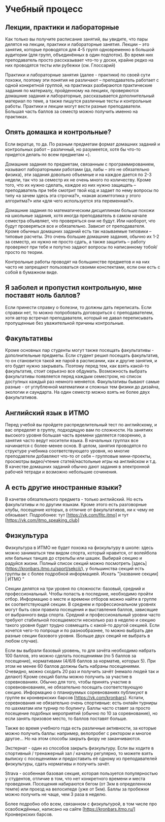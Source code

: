 # Учебный процесс

## Лекции, практики и лабораторные

Как только вы получите расписание занятий, вы увидите, что пары делятся на лекции, практики и лабораторные занятия. Лекции – это занятия, которые проводятся для 4-5 групп одновременно в большой аудитории (для групп, объединённых в один подпоток). Во время них преподаватель просто рассказывает что-то у доски, крайне редко на них проводятся тесты или рубежки (см. Глоссарий)

Практики и лабораторные занятия (далее - практики) по своей сути похожи, поэтому эти понятия не различают – преподаватель работает с одной конкретной группой, на практиках разбираются практические задания по материалу, пройденному на лекциях, проверяются домашние задания и лабораторные, рассказывается дополнительный материал по теме, а также пишутся различные тесты и контрольные работы. Практики и лекции могут вести разные преподаватели. Большая часть баллов за семестр можно получить именно на практиках.

## Опять домашка и контрольные?

Если вкратце, то да. По разным предметам формат домашних заданий и контрольных работ – различный, но разумеется, хотя бы что-то придется делать по всем предметам =). 

Домашние задания по предметам, связанным с программированием, называют лабораторными работами (да, лабы – это не обязательно физика), эти задания довольно объемные и на каждое дается по 2-3 недели, так что за семестр их не очень много по количеству. Кроме того, что их нужно сделать, каждое из них нужно защищать – преподаватель при тебе смотрит твой код и задает по нему вопросы по типу «а зачем здесь эта строчка?», «какая асимптотика у этого алгоритма?» или «для чего используется эта переменная?».

Домашние задания по математическим дисциплинам больше похожи на школьные задания, хотя иногда преподаватель в самом начале семестра объявляет, что проверяться они не будут. Или наоборот, что будут проверяться все и обязательно. Зависит от преподавателя. Кроме обычных домашних заданий есть так называемые типовики – типовые расчеты. Это очень большие домашние задания, обычно их 1-2 за семестр, их нужно не просто сдать, а также защитить – работу проверяют при тебе и попутно задают вопросы по написанному тобой/просто по теории. 

Контрольные работы проводят на большинстве предметов и на них часто не запрещают пользоваться своими конспектами, если они есть с собой в бумажном виде. 

## Я заболел и пропустил контрольную, мне поставят ноль баллов?

Если принести справку о болезни, то должны дать переписать. Если справки нет, то можно попробовать договориться с преподавателем, хотя автор встречал преподавателя, который не давал переписывать пропущенные без уважительной причины контрольные.

## Факультативы

Кроме основных пар студенты могут также посещать факультативы - дополнительные предметы. Если студент решил посещать факультатив, то он становится такой же парой в расписании, как и другие занятия, и его будет нужно закрывать. Поэтому перед тем, как взять какой-то факультатив, стоит серьезно все обдумать. Возможность выбрать факультативы появляется перед каждым семестром, но список доступных каждый раз немного меняется. Факультативы бывают самые разные - от углубленной математики и сложных тем физики до дизайна, экологии и саундарта. На один семестр можно взять не более двух факультативов.

## Английский язык в ИТМО

Перед учебой вы пройдете распределительный тест по английскому, и вас определят в группу, подходящую вам по сложности. На занятиях высокого уровня большая часть времени уделяется говорению, а занятия часто ведут носители языка. В начальных группах все начинается с более-менее основ. В целом, занятия проводятся по структуре учебника соответствующего уровня, но многие преподавтели добавляют что-то от себя – групповые мини-проекты, просмотры видео/чтение статей/настольные игры на английском и т.д. В качестве домашних заданий обычно дают задания в электронной рабочей тетради и возможно небольшие сочинения. 

## А есть другие иностранные языки?

В качетве обязательного предмета - только английский. Но есть факультативы и по другим языкам. Кроме этого есть разговорные клубы, посещение которых, в отличие от факультативов, ни к чему не обязывает. Подробонее: тут [https://vk.com/fltc.itmo] и тут [https://vk.com/itmo_speaking_club]

## Физкультура

Физкультура в ИТМО не будет похожа на физкультуру в школе: здесь можно заниматься тем видом спорта, который нравится, от волейбола или бальных танцев до стрельбы или шашек. Выбирай секцию и радуйся жизни. Полный список секций можно посмотреть [здесь] (https://kronbars.itmo.ru/sport/sekcii/), у большинства секций есть группы вк с более подробной информацией. Искать "[название секции] | ИТМО "

Секции делятся на три уровня по сложности: базовый, средний и профессиональный. Чтобы попасть в последние, необходимо пройти отбор. Информацию о месте и времени отборов можно найти в группе вк соответствующей секции. В среднем и профессиональном уровнях могут быть свои правила посещения и выставления баллов, зависящие от выбранного вида спорта. Средний и профессиональный уровни часто требуют стабильной посещаемости несколько раз в неделю и секцию такого уровня будет трудно совмещать с какой-то другой секцией. Если хочется чего-то попроще и по разнообразнее, то можно выбрать две разные секции базового уровня. (Больше двух секций не выбрать в любом случае).

Если вы выбрали базовый уровень, то для зачёта необходимо набрать 100 баллов, это можно сделать посещениями (по 5 баллов за посещение), нормативами (4/6/8 баллов за норматив, которых 5). При этом не менее 60 баллов должны быть набраны посещениями. Очевидно, можно сходить 20 раз и получить зачёт (немало людей так и делают)
Кроме секций баллы можно получить за участие в соревнованиях. Обычно для того, чтобы принять участие в соревновнованиях, не обязательно посещать соответствующую секцию. Информацию о планируемых соревнованиях публикуют в группе вк кронверкских барсов [https://vk.com/kronbars]. Кстати, соревнования не обязательно очень спортивные: есть онлайн турниры по шахматам или турнир по боулингу. Баллы часто ставят за просто посещение подобных мероприятий (обычно по 10 за соревнование), но если занять призовое место, то баллов поставят больше. 

Также во время учебного года есть различные активности, за которые можно получить баллы: например, велопробег с ректором и многое другое… Но на этом способы закрыть физру не заканчиваются.

Экстернат - один из способов закрыть физкультуру. Если вы ходите в спортивный / тренажерный зал / качалку регулярно, то можете взять выписку с посещениями и предоставить её одному из преподавателей физкультуры, сдать нормативы и получить зачёт.

Strava - особенная базовая секция, которая пользуется популярностью у студентов, отличие в том, что нет конкретного времени и места проведения. Посещения набираются бегом (от 3км в определенном темпе) или проезд на велосипеде (уже от 5км). Баллы за пробежки можно получить не чаще, чем 3 раза в неделю.

Более подробно обо всем, связанном с физкультурой, в том числе про освобождённых, написано на сайте [https://kronbars.itmo.ru/] Кронверкских барсов.
